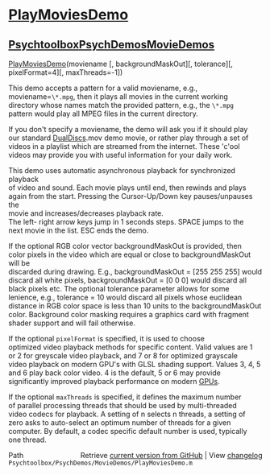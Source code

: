 # [PlayMoviesDemo](PlayMoviesDemo)
## [Psychtoolbox](Psychtoolbox)[PsychDemos](PsychDemos)[MovieDemos](MovieDemos)

[PlayMoviesDemo](PlayMoviesDemo)(moviename [, backgroundMaskOut][, tolerance][, pixelFormat=4][, maxThreads=-1])  
  
This demo accepts a pattern for a valid moviename, e.g.,  
moviename=`\*.mpg`, then it plays all movies in the current working  
directory whose names match the provided pattern, e.g., the `\*.mpg`  
pattern would play all MPEG files in the current directory.  
  
If you don't specify a moviename, the demo will ask you if it should play  
our standard [DualDiscs](DualDiscs).mov demo movie, or rather play through a set of  
videos in a playlist which are streamed from the internet. These 'c'ool  
videos may provide you with useful information for your daily work.  
  
This demo uses automatic asynchronous playback for synchronized playback  
of video and sound. Each movie plays until end, then rewinds and plays  
again from the start. Pressing the Cursor-Up/Down key pauses/unpauses the  
movie and increases/decreases playback rate.  
The left- right arrow keys jump in 1 seconds steps. SPACE jumps to the  
next movie in the list. ESC ends the demo.  
  
If the optional RGB color vector backgroundMaskOut is provided, then  
color pixels in the video which are equal or close to backgroundMaskOut will be  
discarded during drawing. E.g., backgroundMaskOut = [255 255 255] would  
discard all white pixels, backgroundMaskOut = [0 0 0] would discard all  
black pixels etc. The optional tolerance parameter allows for some  
lenience, e.g., tolerance = 10 would discard all pixels whose euclidean  
distance in RGB color space is less than 10 units to the backgroundMaskOut  
color. Background color masking requires a graphics card with fragment  
shader support and will fail otherwise.  
  
If the optional `pixelFormat` is specified, it is used to choose  
optimized video playback methods for specific content. Valid values are 1  
or 2 for greyscale video playback, and 7 or 8 for optimized grayscale  
video playback on modern GPU's with GLSL shading support. Values 3, 4, 5  
and 6 play back color video. 4 is the default, 5 or 6 may provide  
significantly improved playback performance on modern [GPUs](GPUs).  
  
If the optional `maxThreads` is specified, it defines the maximum number  
of parallel processing threads that should be used by multi-threaded  
video codecs for playback. A setting of n selects n threads, a setting of  
zero asks to auto-select an optimum number of threads for a given  
computer. By default, a codec specific default number is used, typically  
one thread.  
  




<div class="code_header" style="text-align:right;">
  <span style="float:left;">Path&nbsp;&nbsp;</span> <span class="counter">Retrieve <a href=
  "https://raw.github.com/Psychtoolbox-3/Psychtoolbox-3/beta/Psychtoolbox/PsychDemos/MovieDemos/PlayMoviesDemo.m">current version from GitHub</a> | View <a href=
  "https://github.com/Psychtoolbox-3/Psychtoolbox-3/commits/beta/Psychtoolbox/PsychDemos/MovieDemos/PlayMoviesDemo.m">changelog</a></span>
</div>
<div class="code">
  <code>Psychtoolbox/PsychDemos/MovieDemos/PlayMoviesDemo.m</code>
</div>

